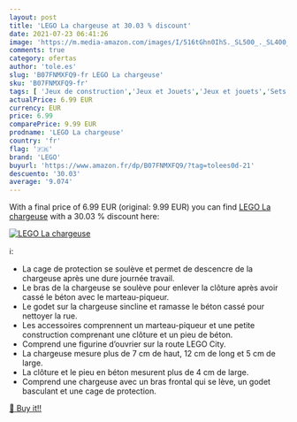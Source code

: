 ```yaml
---
layout: post
title: 'LEGO La chargeuse at 30.03 % discount'
date: 2021-07-23 06:41:26
image: 'https://m.media-amazon.com/images/I/516tGhn0IhS._SL500_._SL400_.jpg'
comments: true
category: ofertas
author: 'tole.es'
slug: 'B07FNMXFQ9-fr LEGO La chargeuse'
sku: 'B07FNMXFQ9-fr'
tags: [ 'Jeux de construction','Jeux et Jouets','Jeux et jouets','Sets de jeux de construction','lego', ]
actualPrice: 6.99 EUR
currency: EUR
price: 6.99
comparePrice: 9.99 EUR
prodname: 'LEGO La chargeuse'
country: 'fr'
flag: '🇫🇷'
brand: 'LEGO'
buyurl: 'https://www.amazon.fr/dp/B07FNMXFQ9/?tag=tolees0d-21'
descuento: '30.03'
average: '9.074'
---
```


With a final price of 6.99 EUR (original: 9.99 EUR) you can find [LEGO La chargeuse](https://www.amazon.fr/dp/B07FNMXFQ9/?tag=tolees0d-21) with a  30.03 % discount here:

[![LEGO La chargeuse](https://m.media-amazon.com/images/I/516tGhn0IhS._SL500_._SL400_.jpg)](https://www.amazon.fr/dp/B07FNMXFQ9/?tag=tolees0d-21)

ℹ️:

- La cage de protection se soulève et permet de descencre de la chargeuse après une dure journée travail.
- Le bras de la chargeuse se soulève pour enlever la clôture après avoir cassé le béton avec le marteau-piqueur.
- Le godet sur la chargeuse sincline et ramasse le béton cassé pour nettoyer la rue.
- Les accessoires comprennent un marteau-piqueur et une petite construction comprenant une clôture et un pieu de béton.
- Comprend une figurine d’ouvrier sur la route LEGO City.
- La chargeuse mesure plus de 7 cm de haut, 12 cm de long et 5 cm de large.
- La clôture et le pieu en béton mesurent plus de 4 cm de large.
- Comprend une chargeuse avec un bras frontal qui se lève, un godet basculant et une cage de protection.

[🛒 Buy it!!](https://www.amazon.fr/dp/B07FNMXFQ9/?tag=tolees0d-21)
